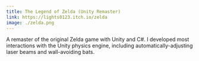 ```yaml
---
title: The Legend of Zelda (Unity Remaster)
link: https://lights0123.itch.io/zelda
image: ./zelda.png
---
```

A remaster of the original Zelda game with Unity and C#. I developed most interactions with the Unity physics engine, including automatically-adjusting laser beams and wall-avoiding bats.
